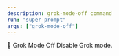 ```yaml
---
description: grok-mode-off command
run: "super-prompt"
args: ["grok-mode-off"]
---
```


🧠 Grok Mode Off
Disable Grok mode.
